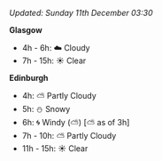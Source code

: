 *Updated: Sunday 11th December 03:30*

**Glasgow**

* 4h - 6h: :cloud: Cloudy
* 7h - 15h: :sunny: Clear

**Edinburgh**

* 4h: :partly_sunny: Partly Cloudy
* 5h: :snowman: Snowy
* 6h: :cyclone: Windy (:partly_sunny:) [:partly_sunny: as of 3h]
* 7h - 10h: :partly_sunny: Partly Cloudy
* 11h - 15h: :sunny: Clear
